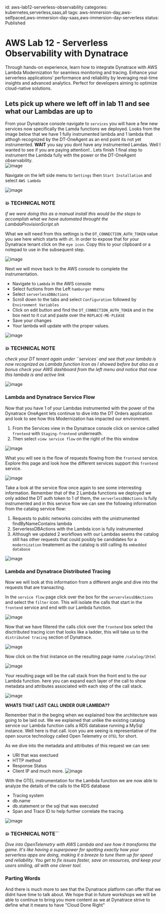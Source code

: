 id: aws-lab12-serverless-observability
categories: kubernetes,serverless,saas,all
tags: aws-immersion-day,aws-selfpaced,aws-immersion-day-saas,aws-immersion-day-serverless
status: Published

# AWS Lab 12 - Serverless Observability with Dynatrace
 Through hands-on experience, learn how to integrate Dynatrace with AWS Lambda Modernization for seamless monitoring and tracing. Enhance your serverless applications' performance and reliability by leveraging real-time insights and advanced analytics. Perfect for developers aiming to optimize cloud-native solutions.

## Lets pick up where we left off in lab 11 and see what our Lambdas are up to

From your Dynatrace console navigate to `services`
you will have a few new services now specifically the Lamda functions we deployed.  Looks from the image below that we have 1 fully instrumented lambda and 1 lambda that althogh recognized by the DT-OneAgent as an end point its not yet instrumented.  **WAIT** you say you dont have any instrumented Lamdas.  Well I wanted to see if you are paying attention!.. Lets finish 1 final step to instrument the Lambda fully with the power or the DT-OneAgent observability.  
![image](img/lambdaServices.png)

Navigate on the left side menu to `Settings` then `Start Installation` and select `AWS Lambda`

![image](img/deployLambda.png)

### 💥 **TECHNICAL NOTE**
*if we were doing this as a manual install this would be the steps to accomplish what we have automated throught the LambdaProvisionScript.sh*

What we will need from this settings is the `DT_CONNECTION_AUTH_TOKEN` value you see here which starts with `dt`.  In order to expose that for your Dynatrace tenant click on the `eye icon`.  Copy this to your clipboard or a notepad to use in the subsequent step.

![image](img/deployLambdaSettings.png)

Next we will move back to the AWS console to complete the instrumentation.  
* Navigate to `Lambda` in the AWS console
* Select fuctions from the Left `hamburger` menu
* Select `serverlessDBActions`
* Scroll down to the tabs and select `Configuration` followed by `Environment Variables`
* Click on edit button and find the `DT_CONNECTION_AUTH_TOKEN` and in the box next to it cut and paste over the `REPLACE-ME-PLEASE` 
* Save your changes
* Your lambda will update with the proper values.

![image](img/awsLambdaVar.png)

### 💥 **TECHNICAL NOTE**
*check your DT tenant again under ``services` and see that your lambda is now recognized as Lambda function Icon as I showed before but also as a bonus check your AWS dashboard from the left menu and notice that now this lambda is and active link*

![image](img/cwLambdaLink.png)

### Lambda and Dynatrace Service Flow

Now that you have 1 of your Lambdas instrumented with the power of the Dynatrace OneAgent lets continue to dive into the DT Orders application and look to see how this Modernization has impacted our environment. 

1.  From the Services view in the Dynatrace console click on service called `frontend` with  `Staging-frontend` underneath. 
1.  Then select `view service flow` on the right of the this window

![image](img/serviceFlow.png)

What you will see is the flow of requests flowing from the `frontend` service. Explore this page and look how the different services support this `frontend` service.

![image](img/frontendServiceFlow.png)

Take a look at the service flow once again to see some interresting information.  Remember that of the 2 Lambda functions we deployed we only added the DT auth token to 1 of them, the `serverlessDBActions` is fully instrumented and in this service flow we can see the following information from the catalog service flow:
1.  Requests to public networks coincides with the unistrumented findByNameContains lambda
1.  ServerlessDBActions with the Lambda icon is fully instrumented
1.  Although we updated 2 workflows with our Lambdas seems the catalog still has other requests that could posibly be candidates for a `modernization` treatement as the catalog is still calling its `embedded database`

![image](img/catalogdServiceFlow.png)

### Lambda and Dynatrace Distributed Tracing
Now we will look at this information from a different angle and dive into the requests that are transacting.

In the `service flow` page click over the box for the `servervlessDBActions` and select the `filter` icon. This will isolate the calls that start in the `frontend` service and end with our Lambda function.  

![image](img/filter.png)

Now that we have filtered the calls click over the `frontend` box select the disctributed tracing icon that looks like a ladder, this will take us to the `distributed tracing` section of Dynatrace.

![image](img/feDistributedTracing.png)

Now click on the frist instance on the resulting page name `/catalog/1html`

![image](img/catalogDTracing.png)

Your resulting page will be the call stack from the front end to the our Lambda function.  here you can expand each layer of the call to show metadata and attributes associated with each step of the call stack.  

![image](img/trace.png)

**WHATS THAT LAST CALL UNDER OUR LAMBDA??**

Remember that in the beging when we explained how the architecture was going to be laid out.  We we explained that unlike the existing catalog service our Lambda function calls a RDS database running a MySql instance.  Well here is that call. Icon you are seeing is representative of the open source technology called Open Telemetry or `OTEL` for short.  

As we dive into the metadata and attributes of this request we can see:
* URI that was exectued
* HTTP method
* Response Status
* Client IP and much more.
![image](img/lambdaDT.png)

With the OTEL instrumentation for the Lambda function we are now able to analyze the details of the calls to the RDS database
* Tracing system
* db.name
* db.statement or the sql that was executed
* Span and Trace ID to help further correlate the tracing.

![image](img/otelDT.png)

### 💥 **TECHNICAL NOTE**``
*Dive into OpenTelemetry with AWS Lambda and see how it transforms the game. It's like having a superpower for spotting exactly how your serverless apps are doing, making it a breeze to tune them up for speed and reliability. You get to fix issues faster, save on resources, and keep your users smiling, all with one clever tool.*

### Parting Words

And there is much more to see that the Dynatrace platform can offer that we didnt have time to talk about.  We hope that in future workshops we will be able to continue to bring you more content as we at Dynatrace strive to define what it means to have "Cloud Done Right"
